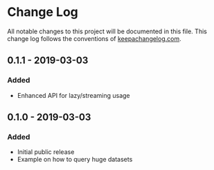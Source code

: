# Change Log
All notable changes to this project will be documented in this file. This change log follows the conventions of [keepachangelog.com](http://keepachangelog.com/).

## 0.1.1 - 2019-03-03

### Added
- Enhanced API for lazy/streaming usage

## 0.1.0 - 2019-03-03

### Added
- Initial public release
- Example on how to query huge datasets

[Unreleased]: https://github.com/luposlip/json-schema/compare/0.1.0...HEAD
